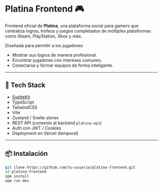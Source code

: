 # Platina Frontend 🎮

Frontend oficial de **Platina**, una plataforma social para gamers que centraliza logros, trofeos y juegos completados de múltiples plataformas como Steam, PlayStation, Xbox y más.

Diseñada para permitir a los jugadores:
- Mostrar sus logros de manera profesional.
- Encontrar jugadores con intereses comunes.
- Conectarse y formar equipos de forma inteligente.

---

## 🧱 Tech Stack

- [SvelteKit](https://kit.svelte.dev/)
- TypeScript
- TailwindCSS
- Vite
- Zustand / Svelte stores
- REST API (conexión al backend `platina-api`)
- Auth con JWT / Cookies
- Deployment en Vercel (temporal)

---

## 📦 Instalación

```bash
git clone https://github.com/tu-usuario/platina-frontend.git
cd platina-frontend
npm install
npm run dev
